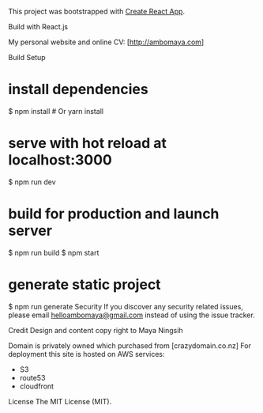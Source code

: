 This project was bootstrapped with [Create React App](https://github.com/facebookincubator/create-react-app).

Build with React.js

My personal website and online CV: [http://ambomaya.com]

Build Setup
# install dependencies
$ npm install # Or yarn install

# serve with hot reload at localhost:3000
$ npm run dev

# build for production and launch server
$ npm run build
$ npm start

# generate static project
$ npm run generate
Security
If you discover any security related issues, please email helloambomaya@gmail.com instead of using the issue tracker.

Credit
Design and content copy right to Maya Ningsih

Domain is privately owned which purchased from [crazydomain.co.nz]
For deployment this site is hosted on AWS services:
  - S3
  - route53
  - cloudfront 

License
The MIT License (MIT). 
